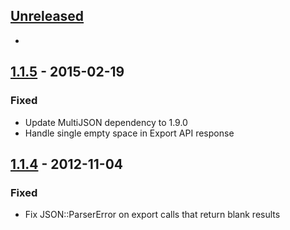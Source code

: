 ## [Unreleased][unreleased]
-
## [1.1.5] - 2015-02-19
### Fixed
- Update MultiJSON dependency to 1.9.0
- Handle single empty space in Export API response

## [1.1.4] - 2012-11-04
### Fixed
- Fix JSON::ParserError on export calls that return blank results

[unreleased]: https://github.com/amro/gibbon/compare/v1.1.5...HEAD
[1.1.4]: https://github.com/amro/gibbon/compare/v1.1.3...v1.1.4
[1.1.5]: https://github.com/amro/gibbon/compare/v1.1.4...v1.1.5
